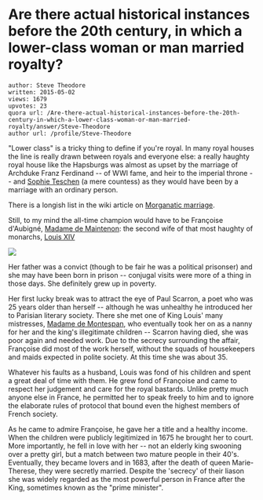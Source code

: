 # Are there actual historical instances before the 20th century, in which a lower-class woman or man married royalty?

	author: Steve Theodore
	written: 2015-05-02
	views: 1679
	upvotes: 23
	quora url: /Are-there-actual-historical-instances-before-the-20th-century-in-which-a-lower-class-woman-or-man-married-royalty/answer/Steve-Theodore
	author url: /profile/Steve-Theodore


"Lower class" is a tricky thing to define if you're royal. In many royal houses the line is really drawn between royals and everyone else: a really haughty royal house like the Hapsburgs was almost as upset by the marriage of Archduke Franz Ferdinand -- of WWI fame, and heir to the imperial throne -- and [Sophie Teschen](http://en.wikipedia.org/wiki/Sophie,_Duchess_of_Hohenberg) (a mere countess) as they would have been by a marriage with an ordinary person. 

There is a longish list in the wiki article on [Morganatic marriage](http://en.wikipedia.org/wiki/Morganatic_marriage). 

Still, to my mind the all-time champion would have to be Françoise d'Aubigné, [Madame de Maintenon](http://en.wikipedia.org/wiki/Fran%C3%A7oise_d%27Aubign%C3%A9,_Marquise_de_Maintenon): the second wife of that most haughty of monarchs, [Louis XIV ](http://en.wikipedia.org/wiki/Louis_XIV_of_France)



![](https://qph.fs.quoracdn.net/main-qimg-2f5dc5111879e6b48d078b774aad0958-c)

Her father was a convict (though to be fair he was a political prisonser) and she may have been born in prison -- conjugal visits were more of a thing in those days. She definitely grew up in poverty. 

Her first lucky break was to attract the eye of Paul Scarron, a poet who was 25 years older than herself -- although he was unhealthy he introduced her to Parisian literary society. There she met one of King Louis' many mistresses, [Madame de Montespan](http://en.wikipedia.org/wiki/Fran%C3%A7oise-Ath%C3%A9na%C3%AFs,_marquise_de_Montespan), who eventually took her on as a nanny for her and the king's illegitimate children -- Scarron having died, she was poor again and needed work. Due to the secrecy surrounding the affair, Françoise did most of the work herself, without the squads of housekeepers and maids expected in polite society. At this time she was about 35.

Whatever his faults as a husband, Louis was fond of his children and spent a great deal of time with them. He grew fond of Françoise and came to respect her judgement and care for the royal bastards. Unlike pretty much anyone else in France, he permitted her to speak freely to him and to ignore the elaborate rules of protocol that bound even the highest members of French society. 

As he came to admire Françoise, he gave her a title and a healthy income. When the children were publicly legitimized in 1675 he brought her to court. More importantly, he fell in love with her -- not an elderly king swooning over a pretty girl, but a match between two mature people in their 40's. Eventually, they became lovers and in 1683, after the death of queen Marie-Therese, they were secretly married. Despite the 'secrecy' of their liason she was widely regarded as the most powerful person in France after the King, sometimes known as the "prime minister".

